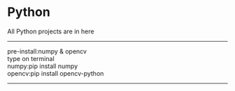 # Python
All Python projects are in here

---  
pre-install:numpy & opencv  
type on terminal  
numpy:pip install numpy  
opencv:pip install opencv-python  

---
